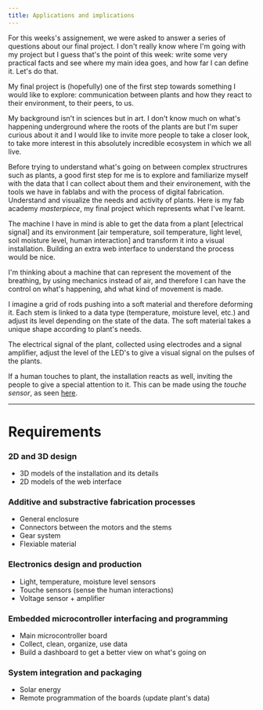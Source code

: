 ```yaml
---
title: Applications and implications
---
```


For this weeks's assignement, we were asked to answer a series of questions about our final project. I don't really know where I'm going with my project but I guess that's the point of this week: write some very practical facts and see where my main idea goes, and how far I can define it. Let's do that.

My final project is (hopefully) one of the first step towards something I would like to explore: communication between plants and how they react to their environment, to their peers, to us.

My background isn't in sciences but in art. I don't know much on what's happening underground where the roots of the plants are but I'm super curious about it and I would like to invite more people to take a closer look, to take more interest in this absolutely incredible ecosystem in which we all live.

Before trying to understand what's going on between complex structrures such as plants, a good first step for me is to explore and familiarize myself with the data that I can collect about them and their environement, with the tools we have in fablabs and with the process of digital fabrication. Understand and visualize the needs and activity of plants. Here is my fab academy *masterpiece*, my final project which represents what I've learnt.

The machine I have in mind is able to get the data from a plant [electrical signal] and its environment [air temperature, soil temperature, light level, soil moisture level, human interaction] and transform it into a visual installation. Building an extra web interface to understand the process would be nice.

I'm thinking about a machine that can represent the movement of the breathing, by using mechanics instead of air, and therefore I can have the control on what's happening, ahd what kind of movement is made.

I imagine a grid of rods pushing into a soft material and therefore deforming it. Each stem is linked to a data type (temperature, moisture level, etc.) and adjust its level depending on the state of the data. The soft material takes a unique shape according to plant's needs.

The electrical signal of the plant, collected using electrodes and a signal amplifier, adjust the level of the LED's to give a visual signal on the pulses of the plants.

If a human touches to plant, the installation reacts as well, inviting the people to give a special attention to it. This can be made using the *touche sensor*, as seen [here](https://www.instructables.com/id/Touche-for-Arduino-Advanced-touch-sensing/).

---

# Requirements

### 2D and 3D design

- 3D models of the installation and its details
- 2D models of the web interface

### Additive and substractive fabrication processes

- General enclosure
- Connectors between the motors and the stems
- Gear system
- Flexiable material

### Electronics design and production

- Light, temperature, moisture level sensors
- Touche sensors (sense the human interactions)
- Voltage sensor + amplifier

### Embedded microcontroller interfacing and programming

- Main microcontroller board
- Collect, clean, organize, use data
- Build a dashboard to get a better view on what's going on

### System integration and packaging

- Solar energy
- Remote programmation of the boards (update plant's data)



